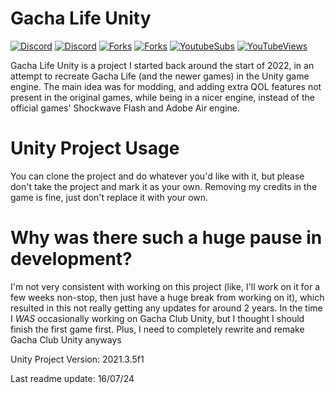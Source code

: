 # Gacha Life Unity

[![Discord](https://img.shields.io/discord/970635565672308787?label=discord)](https://discord.gg/TtvZRQRX8n) [![Discord](https://img.shields.io/github/downloads/GachaMations/Gacha-life-unity/total)](https://github.com/GachaMations/Gacha-life-unity/releases) [![Forks](https://img.shields.io/github/issues/GachaMations/Gacha-life-unity?style=social)](https://github.com/GachaMations/Gacha-life-unity/issues) [![Forks](https://img.shields.io/github/forks/GachaMations/Gacha-life-unity?style=social)](https://github.com/GachaMations/Gacha-life-unity/pulls) [![YoutubeSubs](https://img.shields.io/youtube/channel/subscribers/UCnvEmmXi13eRws6V7rW-neQ?style=social)](https://youtube.com/channel/UCnvEmmXi13eRws6V7rW-neQ) [![YouTubeViews](https://img.shields.io/youtube/channel/views/UCnvEmmXi13eRws6V7rW-neQ?style=social)](https://youtube.com/channel/UCnvEmmXi13eRws6V7rW-neQ)

Gacha Life Unity  is a project I started back around the start of 2022, in an attempt to recreate Gacha Life (and the newer games) in the Unity game engine.
The main idea was for modding, and adding extra QOL features not present in the original games, while being in a nicer engine, instead of the official games' Shockwave Flash and Adobe Air engine.

# Unity Project Usage

You can clone the project and do whatever you'd like with it, but please don't take the project and mark it as your own. Removing my credits in the game is fine, just don't replace it with your own.

# Why was there such a huge pause in development?
I'm not very consistent with working on this project (like, I'll work on it for a few weeks non-stop, then just have a huge break from working on it), which resulted in this not really getting any updates for around 2 years. In the time I *WAS* occasionally working on Gacha Club Unity, but I thought I should finish the first game first. Plus, I need to completely rewrite and remake Gacha Club Unity anyways


Unity Project Version: 2021.3.5f1

Last readme update: 16/07/24
